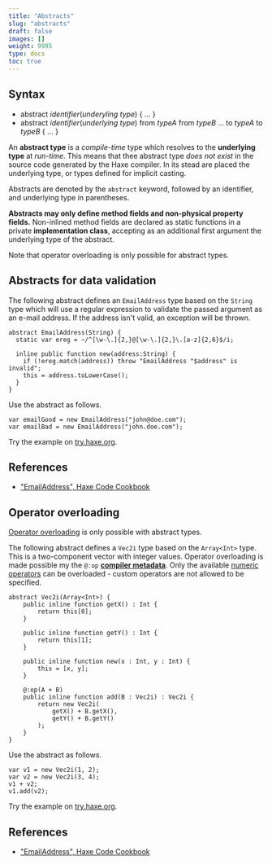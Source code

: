 ```yaml
---
title: "Abstracts"
slug: "abstracts"
draft: false
images: []
weight: 9995
type: docs
toc: true
---
```


## Syntax
 - abstract *identifier*(*underyling type*) { ... }
 - abstract *identifier*(*underlying type*) from *typeA* from *typeB* ... to *typeA* to *typeB* { ... }

An **abstract type** is a _compile-time_ type which resolves to the **underlying type** at _run-time_. This means that thee abstract type _does not exist_ in the source code generated by the Haxe compiler. In its stead are placed the underlying type, or types defined for implicit casting.

Abstracts are denoted by the `abstract` keyword, followed by an identifier, and underlying type in parentheses.

**Abstracts may only define method fields and non-physical property fields.** Non-inlined method fields are declared as static functions in a private **implementation class**, accepting as an additional first argument the underlying type of the abstract.

Note that operator overloading is only possible for abstract types.



## Abstracts for data validation
The following abstract defines an `EmailAddress` type based on the `String` type which will use a regular expression to validate the passed argument as an e-mail address. If the address isn't valid, an exception will be thrown.

    abstract EmailAddress(String) {
      static var ereg = ~/^[\w-\.]{2,}@[\w-\.]{2,}\.[a-z]{2,6}$/i;
      
      inline public function new(address:String) {
        if (!ereg.match(address)) throw "EmailAddress "$address" is invalid";
        this = address.toLowerCase();
      }
    }

Use the abstract as follows.

    var emailGood = new EmailAddress("john@doe.com");
    var emailBad = new EmailAddress("john.doe.com");

Try the example on [try.haxe.org][1].

## References

 - ["EmailAddress", Haxe Code Cookbook][2]


  [1]: http://try.haxe.org/#0c448
  [2]: http://code.haxe.org/category/abstract-types/emailaddress.html

## Operator overloading
[Operator overloading][1] is only possible with abstract types.

The following abstract defines a `Vec2i` type based on the `Array<Int>` type. This is a two-component vector with integer values. Operator overloading is made possible my the `@:op` **[compiler metadata][2]**. Only the available [numeric operators][3] can be overloaded - custom operators are not allowed to be specified.

    abstract Vec2i(Array<Int>) {
        public inline function getX() : Int {
            return this[0];
        }
        
        public inline function getY() : Int {
            return this[1];
        }
        
        public inline function new(x : Int, y : Int) {
            this = [x, y];
        }
        
        @:op(A + B)
        public inline function add(B : Vec2i) : Vec2i {
            return new Vec2i(
                getX() + B.getX(),
                getY() + B.getY()
            );
        }
    }

Use the abstract as follows.
    
    var v1 = new Vec2i(1, 2);
    var v2 = new Vec2i(3, 4);
    v1 + v2;
    v1.add(v2);

Try the example on [try.haxe.org][4].

## References

 - ["EmailAddress", Haxe Code Cookbook][5]


  [1]: https://haxe.org/manual/types-abstract-operator-overloading.html
  [2]: https://haxe.org/manual/cr-metadata.html
  [3]: https://haxe.org/manual/types-numeric-operators.html
  [4]: http://try.haxe.org/#21e50
  [5]: http://code.haxe.org/category/abstract-types/emailaddress.html

